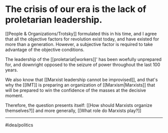 # The crisis of our era is the lack of proletarian leadership.
[[People & Organizations/Trotsky]] formulated this in his time, and I agree that all the objective factors for revolution exist today, and have existed for more than a generation. However, a subjective factor is required to take advantage of the objective conditions.

The leadership of the [[proletariat|workers]]' has been woefully unprepared for, and downright opposed to the seizure of power throughout the last 100 years. 

We also know that [[Marxist leadership cannot be improvised]], and that's why the [[IMT]] is preparing an organization of [[Marxism|Marxists]] that will be prepared to win the confidence of the masses at the decisive moment.

Therefore, the question presents itself: [[How should Marxists organize themselves?]] and more generally, [[What role do Marxists play?]]

---
#idea/politics 
